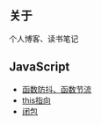 ## 关于

个人博客、读书笔记

## JavaScript
* [函数防抖、函数节流](https://github.com/AndyLZC/Blog/issues/1)
* [this指向](https://github.com/AndyLZC/Blog/issues/2)
* [闭包](https://github.com/AndyLZC/Blog/issues/3)
